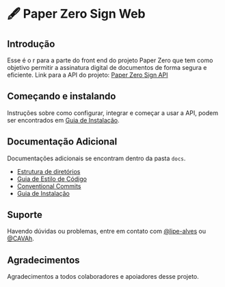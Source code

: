 # 🖋 Paper Zero Sign Web

## Introdução

Esse é o r para a parte do front end do projeto Paper Zero que tem como objetivo permitir a assinatura digital de documentos de forma segura e eficiente.
Link para a API do projeto: [Paper Zero Sign API](https://github.com/CAVAh/paper-zero-sign-api/)

## Começando e instalando

Instruções sobre como configurar, integrar e começar a usar a API, podem ser encontrados em [Guia de Instalação](docs/GUIA_INSTALACAO.md).

## Documentação Adicional

Documentações adicionais se encontram dentro da pasta `docs`.

-   [Estrutura de diretórios](docs/ESTRUTURA_DIRETORIOS.md)
-   [Guia de Estilo de Código](docs/GUIA_ESTILO_CODIGO.md)
-   [Conventional Commits](docs/CONVENTIONAL_COMMITS.md)
-   [Guia de Instalação](docs/GUIA_INSTALACAO.md)

## Suporte

Havendo dúvidas ou problemas, entre em contato com [@lipe-alves](https://github.com/lipe-alves) ou [@CAVAh](https://github.com/CAVAh).

## Agradecimentos

Agradecimentos a todos colaboradores e apoiadores desse projeto.
